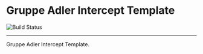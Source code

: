 # Gruppe Adler Intercept Template

![Build Status](https://github.com/gruppe-adler/grad_intercept_template/workflows/C/C++%20CI/badge.svg?branch=master)

---

Gruppe Adler Intercept Template.
